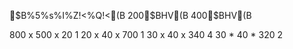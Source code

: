 

$B%5%s%I%Z!<%Q!<(B
200$BHV(B
400$BHV(B


800 x 500 x 20   1
20 x 40 x 700    1
30 x 40 x 340    4
30 * 40 * 320    2
